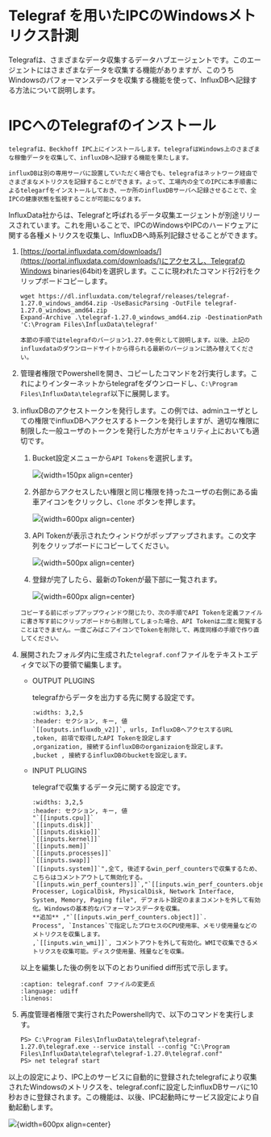 # Telegraf を用いたIPCのWindowsメトリクス計測

Telegrafは、さまざまなデータ収集するデータハブエージェントです。このエージェントにはさまざまなデータを収集する機能がありますが、このうちWindowsのパフォーマンスデータを収集する機能を使って、InfluxDBへ記録する方法について説明します。

# IPCへのTelegrafのインストール

```{note}
telegrafは、Beckhoff IPC上にインストールします。telegrafはWindows上のさまざまな稼働データを収集して、influxDBへ記録する機能を果たします。

influxDBは別の専用サーバに設置していただく場合でも、telegrafはネットワーク経由でさまざまなメトリクスを記録することができます。よって、工場内の全てのIPCに本手順書によるtelegarfをインストールしておき、一か所のinfluxDBサーバへ記録させることで、全IPCの健康状態を監視することが可能になります。
```

InfluxData社からは、Telegrafと呼ばれるデータ収集エージェントが別途リリースされています。これを用いることで、IPCのWindowsやIPCのハードウェアに関する各種メトリクスを収集し、InfluxDBへ時系列記録させることができます。

1. [https://portal.influxdata.com/downloads/](https://portal.influxdata.com/downloads/)にアクセスし、TelegrafのWindows binaries(64bit)を選択します。ここに現われたコマンド行2行をクリップボードコピーします。

    ```{code-block} powershell
    wget https://dl.influxdata.com/telegraf/releases/telegraf-1.27.0_windows_amd64.zip -UseBasicParsing -OutFile telegraf-1.27.0_windows_amd64.zip
    Expand-Archive .\telegraf-1.27.0_windows_amd64.zip -DestinationPath 'C:\Program Files\InfluxData\telegraf'
    ```

    ```{warning}
    本節の手順ではtelegrafのバージョン1.27.0を例として説明します。以後、上記のinfluxdataのダウンロードサイトから得られる最新のバージョンに読み替えてください。
    ```

2. 管理者権限でPowershellを開き、コピーしたコマンドを2行実行します。これによりインターネットからtelegrafをダウンロードし、`C:\Program Files\InfluxData\telegraf`以下に展開します。

3. influxDBのアクセストークンを発行します。この例では、adminユーザとしての権限でinfluxDBへアクセスするトークンを発行しますが、適切な権限に制限した一般ユーザのトークンを発行した方がセキュリティ上においても適切です。

    1. Bucket設定メニューから`API Tokens`を選択します。

        ![](assets/2023-06-20-16-56-24.png){width=150px align=center}

    2. 外部からアクセスしたい権限と同じ権限を持ったユーザの右側にある歯車アイコンをクリックし、`Clone` ボタンを押します。

        ![](assets/2023-06-20-16-59-55.png){width=600px align=center}

    3. API Tokenが表示されたウィンドウがポップアップされます。この文字列をクリップボードにコピーしてください。

        ![](assets/2023-06-20-17-03-04.png){width=500px align=center}

    4. 登録が完了したら、最新のTokenが最下部に一覧されます。

        ![](assets/2023-06-20-17-05-39.png){width=600px align=center}


    ```{warning}
    コピーする前にポップアップウィンドウ閉じたり、次の手順でAPI Tokenを定義ファイルに書き写す前にクリップボードから削除してしまった場合、API Tokenは二度と閲覧することはできません。一度ごみばこアイコンでTokenを削除して、再度同様の手順で作り直してください。
    ```

4. 展開されたフォルダ内に生成された`telegraf.conf`ファイルをテキストエディタで以下の要領で編集します。

    * OUTPUT PLUGINS

        telegrafからデータを出力する先に関する設定です。

        ```{csv-table}
        :widths: 3,2,5
        :header: セクション, キー, 値
        `[[outputs.influxdb_v2]]`, urls, InfluxDBへアクセスするURL
        ,token, 前項で取得したAPI Tokenを設定します
        ,organization, 接続するinfluxDBのorganizaionを設定します。
        ,bucket , 接続するinfluxDBのbucketを設定します。
        ```

    * INPUT PLUGINS

        telegrafで収集するデータ元に関する設定です。

        ```{csv-table}
        :widths: 3,2,5
        :header: セクション, キー, 値
        "`[[inputs.cpu]]`
        `[[inputs.disk]]`
        `[[inputs.diskio]]`
        `[[inputs.kernel]]`
        `[[inputs.mem]]`
        `[[inputs.processes]]`
        `[[inputs.swap]]`
        `[[inputs.system]]`",全て, 後述するwin_perf_countersで収集するため、こちらはコメントアウトして無効化する。
        `[[inputs.win_perf_counters]]`,"`[[inputs.win_perf_counters.object]]`.
        Processer, LogicalDisk, PhysicalDisk, Network Interface, System, Memory, Paging file", デフォルト設定のままコメントを外して有効化。Windowsの基本的なパフォーマンスデータを収集。
        **追加** ,"`[[inputs.win_perf_counters.object]]`.
        Process", `Instances`で指定したプロセスのCPU使用率、メモリ使用量などのメトリクスを収集します。
        ,`[[inputs.win_wmi]]`, コメントアウトを外して有効化。WMIで収集できるメトリクスを収集可能。ディスク使用量、残量などを収集。
        ```

    以上を編集した後の例を以下のとおりunified diff形式で示します。

    ```{literalinclude} assets/telegraf.conf.diff
    :caption: telegraf.conf ファイルの変更点
    :language: udiff
    :linenos:
    ```

5. 再度管理者権限で実行されたPowershell内で、以下のコマンドを実行します。

    ```{code-block} powershell
    PS> C:\Program Files\InfluxData\telegraf\telegraf-1.27.0\telegraf.exe --service install --config "C:\Program Files\InfluxData\telegraf\telegraf-1.27.0\telegraf.conf"
    PS> net telegraf start
    ```

以上の設定により、IPC上のサービスに自動的に登録されたtelegrafにより収集されたWindowsのメトリクスを、telegraf.confに設定したinfluxDBサーバに10秒おきに登録されます。この機能は、以後、IPC起動時にサービス設定により自動起動します。

![](assets/2023-06-20-17-57-01.png){width=600px align=center}
